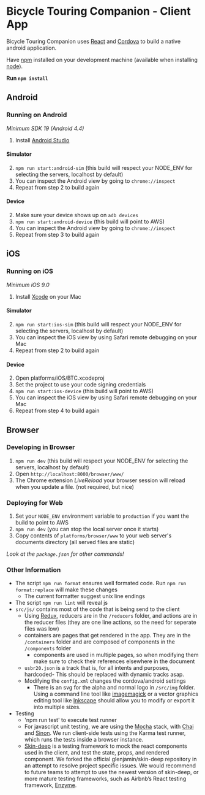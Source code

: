 # Bicycle Touring Companion - Client App

Bicycle Touring Companion uses [React](https://facebook.github.io/react/) and [Cordova](https://cordova.apache.org) to build a native android application.

Have [npm](https://www.npmjs.com) installed on your development machine (available when installing [node](https://nodejs.org/)).

**Run `npm install`**
## Android
### Running on Android
*Minimum SDK 19 (Android 4.4)*

1. Install [Android Studio](https://developer.android.com/studio/index.html)   

#### Simulator
2. `npm run start:android-sim` (this build will respect your NODE_ENV for selecting the servers, localhost by default)
3. You can inspect the Android view by going to `chrome://inspect`
4. Repeat from step 2 to build again  

#### Device
2. Make sure your device shows up on `adb devices`
3. `npm run start:android-device` (this build will point to AWS)
4. You can inspect the Android view by going to `chrome://inspect`
5. Repeat from step 3 to build again  

## iOS
### Running on iOS
*Minimum iOS 9.0*  

1. Install [Xcode](https://developer.apple.com/xcode/) on your Mac  

#### Simulator
2. `npm run start:ios-sim` (this build will respect your NODE_ENV for selecting the servers, localhost by default)
3. You can inspect the iOS view by using Safari remote debugging on your Mac 
4. Repeat from step 2 to build again  

#### Device
2. Open platforms/iOS/BTC.xcodeproj  
3. Set the project to use your code signing credentials  
4. `npm run start:ios-device` (this build will point to AWS)
5. You can inspect the iOS view by using Safari remote debugging on your Mac 
6. Repeat from step 4 to build again  

## Browser
### Developing in Browser
1. `npm run dev` (this build will respect your NODE_ENV for selecting the servers, localhost by default)
2. Open `http://localhost:8000/browser/www/`
3. The Chrome extension _LiveReload_ your browser session will reload when you update a file.  (not required, but nice)

### Deploying for Web
1. Set your `NODE_ENV` environment variable to `production` if you want the build to point to AWS
2. `npm run dev` (you can stop the local server once it starts)
3. Copy contents of `platforms/browser/www` to your web server's documents directory (all served files are static)

_Look at the `package.json` for other commands!_  

### Other Information
- The script `npm run format` ensures well formated code. Run `npm run format:replace` will make these changes
  - The current formatter suggest unix line endings
- The script `npm run lint` will reveal js
- `src/js/` contains most of the code that is being send to the client
  - Using [Redux](https://github.com/reactjs/redux), reducers are in the `/reducers` folder, and actions are in the reducer files (they are one line actions, so the need for seperate files was low)
  - containers are pages that get rendered in the app. They are in the `/containers` folder and are composed of components in the `/components` folder
    - components are used in multiple pages, so when modifying them make sure to check their references elsewhere in the document
  - `usbr20.json` is a track that is, for all intents and purposes, hardcoded- This should be replaced with dynamic tracks asap.
  - Modifying the `config.xml` changes the cordova/android settings
    - There is an svg for the alpha and normal logo in `/src/img` folder. Using a command line tool like [imagemagick](http://www.imagemagick.org/) or a vector graphics editing tool like [Inkscape](https://inkscape.org/) should allow you to modify or export it into multiple sizes.
- Testing
  - 'npm run test' to execute test runner
  - For javascript unit testing, we are using the [Mocha](https://mochajs.org/) stack, with [Chai](http://chaijs.com/) and [Sinon](http://sinonjs.org/). We run client-side tests using the Karma test runner, which runs the tests inside a browser instance.
  - [Skin-deep](https://github.com/glenjamin/skin-deep) is a testing framework to mock the react components used in the client, and test the state, props, and rendered component. We forked the official glenjamin/skin-deep repository in an attempt to resolve project specific issues. We would recommend to future teams to attempt to use the newest version of skin-deep, or more mature testing frameworks, such as Airbnb’s React testing framework, [Enzyme](https://github.com/airbnb/enzyme).
